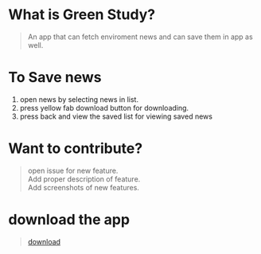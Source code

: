 
# What is Green Study?


> An app that can fetch  enviroment news and can save them in app as well.

# To Save  news
1. open news by selecting news in list.<br>
2. press yellow  fab download button for downloading.<br>
3. press back and view the saved list for viewing saved news<br>

# Want to contribute?
> open issue for new feature.<br>
> Add proper description of feature.<br>
> Add screenshots of new features.<br>

# download the app
> [download](https://drive.google.com/file/d/0B4-8lOBla6rlNERQTzRZMy16R28/view?usp=drivesdk)
